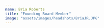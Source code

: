 ```yaml
---
name: Bria Roberts
title: "Founding Board Member"
image: "assets/images/headshots/BriaJR.JPG"
---
```

